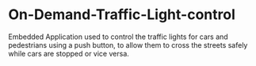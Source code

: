 # On-Demand-Traffic-Light-control
Embedded Application used to control the traffic lights for cars and pedestrians using a push button, to allow them to cross the streets safely while cars are stopped or vice versa.
